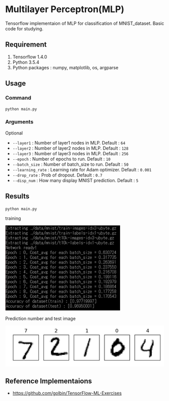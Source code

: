 Multilayer Perceptron(MLP)
===
Tensorflow implementaion of MLP for classification of MNIST_dataset. Basic code for studying.

Requirement
---
1. Tensorflow 1.4.0
2. Python 3.5.4
3. Python packages : numpy, matplotlib, os, argparse

Usage
---
### Command
`python main.py`

### Arguments
Optional
* `--layer1` : Number of layer1 nodes in MLP. Default : `64`
* `--layer2` : Number of layer2 nodes in MLP. Default : `128`
* `--layer3` : Number of layer3 nodes in MLP. Default : `256`
* `--epoch` : Number of epochs to run. Default : `10`
* `--batch_size` : Number of batch_size to run. Default : `50`
* `--learning_rate` : Learning rate for Adam optimizer. Default : `0.001`
* `--drop_rate` : Prob of dropout. Default : `0.7`
* `--disp_num` : How many display MNIST prediction. Default : `5`

Results
---
`python main.py`

training

![result1](/image/result1.PNG)

Prediction number and test image

![result2](/image/result2.PNG)

Reference Implementaions
---
+ https://github.com/golbin/TensorFlow-ML-Exercises




